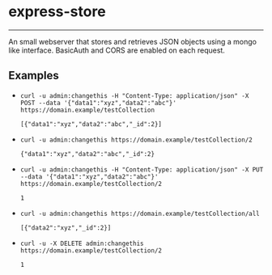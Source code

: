 # express-store
-----
An small webserver that stores and retrieves JSON objects using a mongo like interface.  BasicAuth and CORS are enabled on each request.

Examples
-----
* `curl -u admin:changethis -H "Content-Type: application/json" -X POST --data '{"data1":"xyz","data2":"abc"}' https://domain.example/testCollection`

  `[{"data1":"xyz","data2":"abc","_id":2}]`
  
* `curl -u admin:changethis https://domain.example/testCollection/2`

  `{"data1":"xyz","data2":"abc","_id":2}`

* `curl -u admin:changethis -H "Content-Type: application/json" -X PUT --data '{"data1":"xyz","data2":"abc"}' https://domain.example/testCollection/2`

  `1`

* `curl -u admin:changethis https://domain.example/testCollection/all`

  `[{"data2":"xyz","_id":2}]`

* `curl -u -X DELETE admin:changethis https://domain.example/testCollection/2`

  `1`
